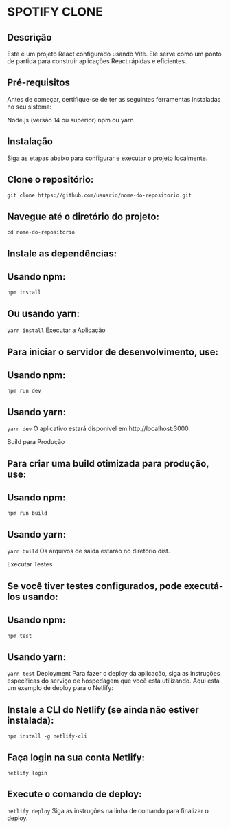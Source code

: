 # SPOTIFY CLONE
## Descrição
Este é um projeto React configurado usando Vite. Ele serve como um ponto de partida para construir aplicações React rápidas e eficientes.

## Pré-requisitos
Antes de começar, certifique-se de ter as seguintes ferramentas instaladas no seu sistema:

Node.js (versão 14 ou superior)
npm ou yarn
## Instalação
Siga as etapas abaixo para configurar e executar o projeto localmente.

## Clone o repositório:


```git clone https://github.com/usuario/nome-do-repositorio.git```
## Navegue até o diretório do projeto:


```cd nome-do-repositorio```
## Instale as dependências:

## Usando npm:

```npm install```
## Ou usando yarn:


```yarn install```
Executar a Aplicação
## Para iniciar o servidor de desenvolvimento, use:

## Usando npm:


```npm run dev```
## Usando yarn:


```yarn dev```
O aplicativo estará disponível em http://localhost:3000.

Build para Produção
## Para criar uma build otimizada para produção, use:

## Usando npm:


```npm run build```
## Usando yarn:


```yarn build```
Os arquivos de saída estarão no diretório dist.

Executar Testes
## Se você tiver testes configurados, pode executá-los usando:

## Usando npm:


```npm test```
## Usando yarn:


```yarn test```
Deployment
Para fazer o deploy da aplicação, siga as instruções específicas do serviço de hospedagem que você está utilizando. Aqui está um exemplo de deploy para o Netlify:

## Instale a CLI do Netlify (se ainda não estiver instalada):


```npm install -g netlify-cli```
## Faça login na sua conta Netlify:

```netlify login```
## Execute o comando de deploy:


```netlify deploy```
Siga as instruções na linha de comando para finalizar o deploy.
